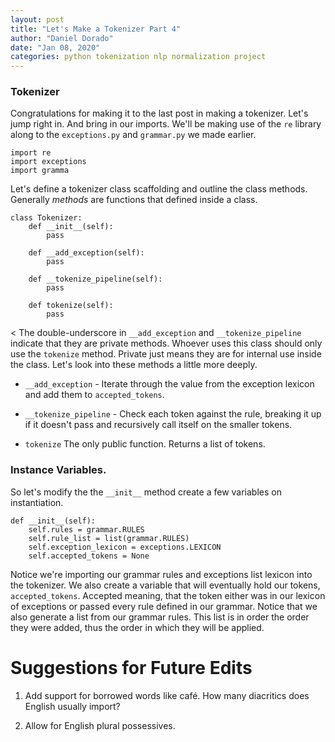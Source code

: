 ```yaml
---
layout: post
title: "Let's Make a Tokenizer Part 4"
author: "Daniel Dorado"
date: "Jan 08, 2020"
categories: python tokenization nlp normalization project
---
```


### Tokenizer

Congratulations for making it to the last post in making a tokenizer. Let's
jump right in. And bring in our imports.  We'll be making use of the `re`
library along to the `exceptions.py` and `grammar.py` we made earlier.

```
import re
import exceptions
import gramma
```

Let's define a tokenizer class scaffolding and outline the class methods. 
Generally *methods* are functions that defined inside a class.

```
class Tokenizer:
    def __init__(self):
        pass

    def __add_exception(self):
        pass

    def __tokenize_pipeline(self):
        pass

    def tokenize(self):
        pass
```


< The double-underscore in `__add_exception` and `__tokenize_pipeline` indicate
that they are private methods. Whoever uses this class should only use the 
`tokenize` method. Private just means they are for internal use inside the class.
Let's look into these methods a little more deeply.

* `__add_exception` - Iterate through the value from the exception lexicon and
add them to `accepted_tokens`.

* `__tokenize_pipeline` - Check each token against the rule, breaking it up if
it doesn't pass and recursively call itself on the smaller tokens.

* `tokenize` The only public function. Returns a list of tokens.


### Instance Variables.

So let's modify the the `__init__` method create a few variables on
instantiation. 

```
def __init__(self):
    self.rules = grammar.RULES
    self.rule_list = list(grammar.RULES)
    self.exception_lexicon = exceptions.LEXICON
    self.accepted_tokens = None
```

Notice we're importing our grammar rules and exceptions list lexicon into the
tokenizer.  We also create a variable that will eventually hold our tokens,
`accepted_tokens`.  Accepted meaning, that the token either was in our lexicon
of exceptions or passed every rule defined in our grammar. Notice that we also
generate a list from our grammar rules. This list is in order the order they
were added, thus the order in which they will be applied.










# Suggestions for Future Edits

1. Add support for borrowed words like café.  How many diacritics does
English usually import?

2. Allow for English plural possessives.